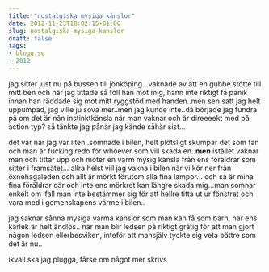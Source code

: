 ```yaml
---
title: "nostalgiska mysiga känslor"
date: 2012-11-23T18:02:15+01:00
slug: nostalgiska-mysiga-kanslor
draft: false
tags:
- blogg.se
- 2012
---
```

jag sitter just nu på bussen till jönköping...vaknade av att en gubbe stötte till mitt ben och när jag tittade så föll han mot mig, hann inte riktigt få panik innan han räddade sig mot mitt ryggstöd med handen..men sen satt jag helt uppumpad, jag ville ju sova mer..men jag kunde inte..då började jag fundra på om det är nån instinktkänsla när man vaknar och är direeeekt med på action typ? så tänkte jag pånär jag kände såhär sist...

det var när jag var liten..somnade i bilen, helt plötsligt skumpar det som fan och man är fucking redo för whoever som vill skada en..**men** istället vaknar man och tittar upp och möter en varm mysig känsla från ens föräldrar som sitter i framsätet... allra helst vill jag vakna i bilen när vi kör ner från öxnehagaleden och allt är mörkt förutom alla fina lampor... och så är mina fina föräldrar där och inte ens mörkret kan längre skada mig...man somnar enkelt om ifall man inte bestämmer sig för att hellre titta ut ur fönstret och vara med i gemenskapens värme i bilen..

jag saknar sånna mysiga varma känslor som man kan få som barn, när ens kärlek är helt ändlös.. när man blir ledsen på riktigt gråtig för att man gjort någon ledsen ellerbesviken, inteför att mansjälv tyckte sig veta bättre som det är nu..

ikväll ska jag plugga, fårse om något mer skrivs